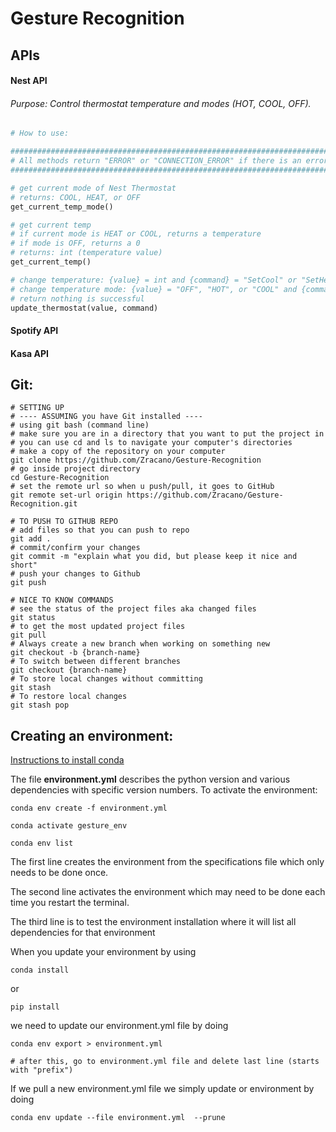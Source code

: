 # Gesture Recognition

## APIs

#### Nest API
###### Purpose: Control thermostat temperature and modes (HOT, COOL, OFF).

```python
# How to use:

#########################################################################
# All methods return "ERROR" or "CONNECTION_ERROR" if there is an error #
#########################################################################

# get current mode of Nest Thermostat
# returns: COOL, HEAT, or OFF
get_current_temp_mode()

# get current temp
# if current mode is HEAT or COOL, returns a temperature
# if mode is OFF, returns a 0
# returns: int (temperature value)
get_current_temp()

# change temperature: {value} = int and {command} = "SetCool" or "SetHeat"
# change temperature mode: {value} = "OFF", "HOT", or "COOL" and {command} = "SetMode"
# return nothing is successful
update_thermostat(value, command)
```

#### Spotify API

#### Kasa API

## Git:
```shell
# SETTING UP
# ---- ASSUMING you have Git installed ----
# using git bash (command line)
# make sure you are in a directory that you want to put the project in
# you can use cd and ls to navigate your computer's directories
# make a copy of the repository on your computer
git clone https://github.com/Zracano/Gesture-Recognition
# go inside project directory
cd Gesture-Recognition
# set the remote url so when u push/pull, it goes to GitHub
git remote set-url origin https://github.com/Zracano/Gesture-Recognition.git

# TO PUSH TO GITHUB REPO
# add files so that you can push to repo
git add .
# commit/confirm your changes
git commit -m "explain what you did, but please keep it nice and short"
# push your changes to Github
git push

# NICE TO KNOW COMMANDS
# see the status of the project files aka changed files
git status
# to get the most updated project files
git pull
# Always create a new branch when working on something new
git checkout -b {branch-name}
# To switch between different branches
git checkout {branch-name}
# To store local changes without committing
git stash 
# To restore local changes
git stash pop
```
## Creating an environment:
[Instructions to install conda](https://conda.io/projects/conda/en/latest/user-guide/install/index.html)

The file **environment.yml** describes the python version and various dependencies with specific version numbers. 
To activate the environment:

```shell
conda env create -f environment.yml

conda activate gesture_env

conda env list
```

The first line creates the environment from the specifications file which only needs to be done once. 

The second line activates the environment which may need to be done each time you restart the terminal.

The third line is to test the environment installation where it will list all dependencies for that environment

When you update your environment by using 

```shell
conda install
```

or 

```shell
pip install
```

we need to update our environment.yml file by doing
```shell
conda env export > environment.yml

# after this, go to environment.yml file and delete last line (starts with "prefix")

```

If we pull a new environment.yml file we simply update or environment by doing
```shell
conda env update --file environment.yml  --prune
```


